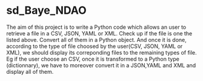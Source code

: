 # sd_Baye_NDAO
The aim of this project is to write a Python code which allows an user to retrieve a file in a CSV, JSON, YAML or XML.
Check up if the file is one the listed above.
Convert all of them in a Python object.
And once it is done, according to the type of file choosed by the user(CSV, JSON, YAML or XML), we should display its 
correponding files to the remaining types of file. 
Eg if the user choose an CSV, once it is transformed to a Python type (dictionnary), we have to moreover convert it in a JSON,YAML and XML and display all of them. 
